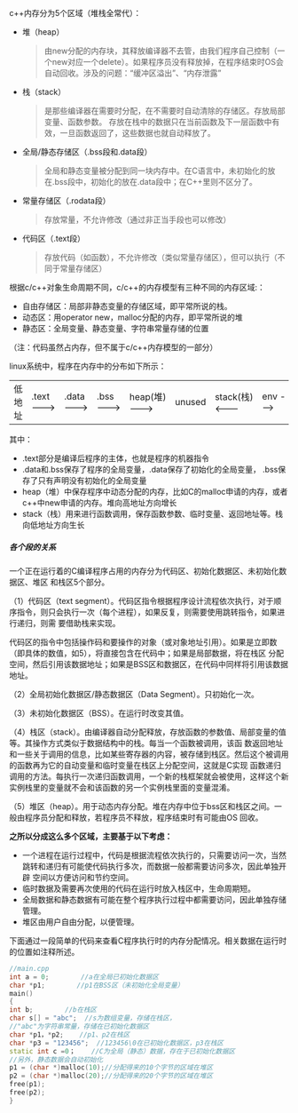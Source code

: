 c++内存分为5个区域（堆栈全常代）：

* 堆（heap）

  > 由new分配的内存块，其释放编译器不去管，由我们程序自己控制（一个new对应一个delete）。如果程序员没有释放掉，在程序结束时OS会自动回收。涉及的问题：“缓冲区溢出”、“内存泄露”

* 栈（stack）

  > 是那些编译器在需要时分配，在不需要时自动清除的存储区。存放局部变量、函数参数。
  > 存放在栈中的数据只在当前函数及下一层函数中有效，一旦函数返回了，这些数据也就自动释放了。

* 全局/静态存储区（.bss段和.data段）

  > 全局和静态变量被分配到同一块内存中。在C语言中，未初始化的放在.bss段中，初始化的放在.data段中；在C++里则不区分了。

* 常量存储区（.rodata段）

  > 存放常量，不允许修改（通过非正当手段也可以修改）

* 代码区（.text段）

  > 存放代码（如函数），不允许修改（类似常量存储区），但可以执行（不同于常量存储区）



根据c/c++对象生命周期不同，c/c++的内存模型有三种不同的内存区域:：

* 自由存储区：局部非静态变量的存储区域，即平常所说的栈。
* 动态区：用operator new，malloc分配的内存，即平常所说的堆
* 静态区：全局变量、静态变量、字符串常量存储的位置

（注：代码虽然占内存，但不属于c/c++内存模型的一部分）



linux系统中，程序在内存中的分布如下所示：

|      |                 |                 |                  |              |        |               |                   |      |
| ---- | --------------- | --------------- | ---------------- | ------------ | ------ | ------------- | ----------------- | ---- |
| 低地址  | .text      ---> | .data      ---> | .bss        ---> | heap(堆) ---> | unused | stack(栈) <--- | env          ---> | 高地址  |

其中：

* .text部分是编译后程序的主体，也就是程序的机器指令
* .data和.bss保存了程序的全局变量，.data保存了初始化的全局变量， .bss保存了只有声明没有初始化的全局变量
* heap（堆）中保存程序中动态分配的内存，比如C的malloc申请的内存，或者c++中new申请的内存。堆向高地址方向增长
* stack（栈）用来进行函数调用，保存函数参数、临时变量、返回地址等。栈向低地址方向生长



##### 各个段的关系

一个正在运行着的C编译程序占用的内存分为代码区、初始化数据区、未初始化数据区、堆区 和栈区5个部分。

（1）代码区（text segment）。代码区指令根据程序设计流程依次执行，对于顺序指令，则只会执行一次（每个进程），如果反复，则需要使用跳转指令，如果进行递归，则需 要借助栈来实现。

代码区的指令中包括操作码和要操作的对象（或对象地址引用）。如果是立即数（即具体的数值，如5），将直接包含在代码中；如果是局部数据，将在栈区 分配空间，然后引用该数据地址；如果是BSS区和数据区，在代码中同样将引用该数据地址。

（2）全局初始化数据区/静态数据区（Data Segment）。只初始化一次。

（3）未初始化数据区（BSS）。在运行时改变其值。

（4）栈区（stack）。由编译器自动分配释放，存放函数的参数值、局部变量的值等。其操作方式类似于数据结构中的栈。每当一个函数被调用，该函 数返回地址和一些关于调用的信息，比如某些寄存器的内容，被存储到栈区。然后这个被调用的函数再为它的自动变量和临时变量在栈区上分配空间，这就是C实现 函数递归调用的方法。每执行一次递归函数调用，一个新的栈框架就会被使用，这样这个新实例栈里的变量就不会和该函数的另一个实例栈里面的变量混淆。

（5）堆区（heap）。用于动态内存分配。堆在内存中位于bss区和栈区之间。一般由程序员分配和释放，若程序员不释放，程序结束时有可能由OS 回收。



**之所以分成这么多个区域，主要基于以下考虑：**

* 一个进程在运行过程中，代码是根据流程依次执行的，只需要访问一次，当然跳转和递归有可能使代码执行多次，而数据一般都需要访问多次，因此单独开辟 空间以方便访问和节约空间。
* 临时数据及需要再次使用的代码在运行时放入栈区中，生命周期短。
* 全局数据和静态数据有可能在整个程序执行过程中都需要访问，因此单独存储管理。
* 堆区由用户自由分配，以便管理。

下面通过一段简单的代码来查看C程序执行时的内存分配情况。相关数据在运行时的位置如注释所述。

```c++
//main.cpp
int a = 0;        //a在全局已初始化数据区
char *p1;        //p1在BSS区（未初始化全局变量）
main()
{
int b;        //b在栈区
char s[] = "abc";  //s为数组变量，存储在栈区，
//"abc"为字符串常量，存储在已初始化数据区
char *p1，*p2;    //p1、p2在栈区
char *p3 = "123456";  //123456\0在已初始化数据区，p3在栈区
static int c =0；    //C为全局（静态）数据，存在于已初始化数据区
//另外，静态数据会自动初始化
p1 = (char *)malloc(10);//分配得来的10个字节的区域在堆区
p2 = (char *)malloc(20);//分配得来的20个字节的区域在堆区
free(p1);
free(p2);
}
```

